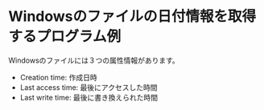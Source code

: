 # Windowsのファイルの日付情報を取得するプログラム例
Windowsのファイルには３つの属性情報があります。
- Creation time:    作成日時
- Last access time: 最後にアクセスした時間
- Last write time:  最後に書き換えられた時間
